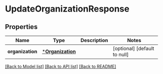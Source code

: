 # UpdateOrganizationResponse

## Properties
Name | Type | Description | Notes
------------ | ------------- | ------------- | -------------
**organization** | [***Organization**](Organization.md) |  | [optional] [default to null]

[[Back to Model list]](../README.md#documentation-for-models) [[Back to API list]](../README.md#documentation-for-api-endpoints) [[Back to README]](../README.md)


